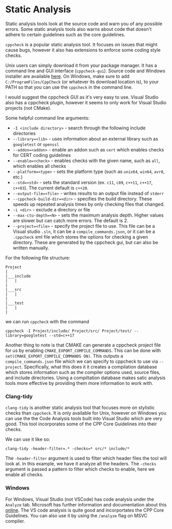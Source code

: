 # Static Analysis

Static analysis tools look at the source code and warn you of any possible errors. Some static analysis tools also warns about code
that doesn't adhere to certain guidelines such as the core guidelines.

`cppcheck` is a popular static analysis tool. It focuses on issues that might cause bugs, however it also 
has extensions to enforce some coding style checks.

Unix users can simply download it from your package manager. It has a command line and GUI interface (`cppcheck-gui`).
Source code and Windows installer are available [here](http://cppcheck.sourceforge.net/).
On Windows, make sure to add `C:/ProgramFiles/CppCheck` (or whatever its download location is), to your PATH
so that you can use the `cppcheck` in the command line.

I would suggest the cppcheck GUI as it's very easy to use. Visual Studio
also has a cppcheck plugin, however it seems to only work for Visual Studio projects (not CMake).

Some helpful command line arguments:
* `-I <include directory>` - search through the following include directories
* `--library=<lib>` - uses information about an external library such as `googletest` or `openssl`
* `--addon=<addon>` - enable an addon such as `cert` which enables checks for CERT coding guidelines
* `--enable=<check>` - enables checks with the given name, such as `all`, which enables all checks
* `--platform=<type>` - sets the platform type (such as `unix64`, `win64`, `avr8`, etc.)
* `--std=<std>` - sets the standard version (ex. `c11`, `c89`, `c++11`, `c++17`, `c++03`). The current default is `c++20`.
* `--output-file=<file>` - writes results to an output file instead of `stderr`
* `--cppcheck-build-dir=<dir>` - specifies the build directory. These speeds up repeated analysis times by only checking files that changed.
* `-i <dir>` - exclude a directory or file
* `--max-ctu-depth=<N>` - sets the maximum analysis depth. Higher values are slower but can catch more errors. The default is 2.
* `--project=<file>` - specify the project file to use. This file can be a Visual studio `.sln`, it can be a `compile_commands.json`, or it can be a `.cppcheck` xml file which stores the options for checking a given directory. These are generated by the cppcheck gui, but can also be written manually.

For the following file structure:
```
Project
|
|___include
|   |
|
|___src
|   |
|
|___test
|   |
|
```
we can run `cppcheck` with the command
```
cppcheck -I Project/include/ Project/src/ Project/test/ --library=googletest --std=c++17
```

Another thing to note is that CMAKE can generate a cppcheck project file for us by enabling `CMAKE_EXPORT_COMPILE_COMMANDS`.
This can be done with `set(CMAKE_EXPORT_COMPILE_COMMANDS ON)`. This outputs a `compile_commands.json` file which we can specify
to cppcheck to use via `--project`. Specifically, what this does it it creates a compilation database which stores
information such as the compiler options used, source files, and include directories. Using a compiltation database makes
satic analysis tools more effective by providing them more information to work with.

### Clang-tidy

`clang-tidy` is another static analysis tool that focuses more on stylistic checks than `cppcheck`. It is only available for Unix,
however on Windows you can use the the Code Analysis tools built into Visual Studio which are very good. This tool
incorporates some of the CPP Core Guidelines into their checks.

We can use it like so:

```
clang-tidy -header-filter=.* -checks=* src/* include/*
```

The `-header-filter` argument is used to filter which header files the tool will look at. In this example, we have it analyze
all the headers. The `-checks` argument is passed a pattern to filter which checks to enable, here we enable all checks.

### Windows

For Windows, Visual Studio (not VSCode) has code analysis under the `Analyze` tab. Microsoft has further information and documentation
about this [online](https://docs.microsoft.com/en-us/cpp/code-quality/code-analysis-for-c-cpp-overview?view=msvc-170). The VS code analysis is quite good and incorportates the CPP Core Guidelines. You can also use it by using the `/analyze` flag on MSVC compiler.